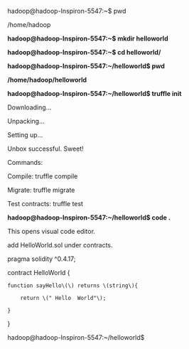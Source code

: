 hadoop@hadoop-Inspiron-5547:~$ pwd

/home/hadoop

**hadoop@hadoop-Inspiron-5547:~$ mkdir helloworld**

**hadoop@hadoop-Inspiron-5547:~$ cd helloworld/**

**hadoop@hadoop-Inspiron-5547:~/helloworld$ pwd**

**/home/hadoop/helloworld**

**hadoop@hadoop-Inspiron-5547:~/helloworld$ truffle init**

Downloading...

Unpacking...

Setting up...

Unbox successful. Sweet!

Commands:

Compile:        truffle compile

Migrate:        truffle migrate

Test contracts: truffle test

**hadoop@hadoop-Inspiron-5547:~/helloworld$ code .**

This opens visual code editor.

add HelloWorld.sol under contracts.

pragma solidity ^0.4.17;

contract HelloWorld {

```
function sayHello\(\) returns \(string\){

    return \(" Hello  World"\);

}
```

}

hadoop@hadoop-Inspiron-5547:~/helloworld$

